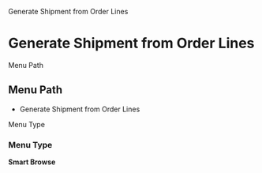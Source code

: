 
Generate Shipment from Order Lines
# Generate Shipment from Order Lines



Menu Path
## Menu Path



- Generate Shipment from Order Lines

Menu Type
### Menu Type

**Smart Browse**

